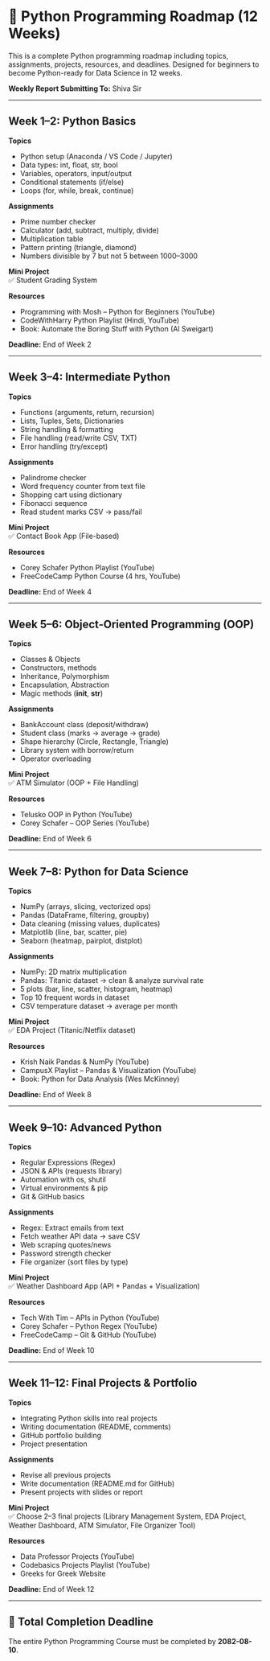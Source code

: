 # 🐍 Python Programming Roadmap (12 Weeks)

This is a complete Python programming roadmap including topics, assignments, projects, resources, and deadlines. Designed for beginners to become Python-ready for Data Science in 12 weeks.  

**Weekly Report Submitting To:** Shiva Sir  

---

## Week 1–2: Python Basics
**Topics**
- Python setup (Anaconda / VS Code / Jupyter)
- Data types: int, float, str, bool
- Variables, operators, input/output
- Conditional statements (if/else)
- Loops (for, while, break, continue)

**Assignments**
- Prime number checker
- Calculator (add, subtract, multiply, divide)
- Multiplication table
- Pattern printing (triangle, diamond)
- Numbers divisible by 7 but not 5 between 1000–3000

**Mini Project**  
✅ Student Grading System

**Resources**
- Programming with Mosh – Python for Beginners (YouTube)
- CodeWithHarry Python Playlist (Hindi, YouTube)
- Book: Automate the Boring Stuff with Python (Al Sweigart)

**Deadline:** End of Week 2

---

## Week 3–4: Intermediate Python
**Topics**
- Functions (arguments, return, recursion)
- Lists, Tuples, Sets, Dictionaries
- String handling & formatting
- File handling (read/write CSV, TXT)
- Error handling (try/except)

**Assignments**
- Palindrome checker
- Word frequency counter from text file
- Shopping cart using dictionary
- Fibonacci sequence
- Read student marks CSV → pass/fail

**Mini Project**  
✅ Contact Book App (File-based)

**Resources**
- Corey Schafer Python Playlist (YouTube)
- FreeCodeCamp Python Course (4 hrs, YouTube)

**Deadline:** End of Week 4

---

## Week 5–6: Object-Oriented Programming (OOP)
**Topics**
- Classes & Objects
- Constructors, methods
- Inheritance, Polymorphism
- Encapsulation, Abstraction
- Magic methods (__init__, __str__)

**Assignments**
- BankAccount class (deposit/withdraw)
- Student class (marks → average → grade)
- Shape hierarchy (Circle, Rectangle, Triangle)
- Library system with borrow/return
- Operator overloading

**Mini Project**  
✅ ATM Simulator (OOP + File Handling)

**Resources**
- Telusko OOP in Python (YouTube)
- Corey Schafer – OOP Series (YouTube)

**Deadline:** End of Week 6

---

## Week 7–8: Python for Data Science
**Topics**
- NumPy (arrays, slicing, vectorized ops)
- Pandas (DataFrame, filtering, groupby)
- Data cleaning (missing values, duplicates)
- Matplotlib (line, bar, scatter, pie)
- Seaborn (heatmap, pairplot, distplot)

**Assignments**
- NumPy: 2D matrix multiplication
- Pandas: Titanic dataset → clean & analyze survival rate
- 5 plots (bar, line, scatter, histogram, heatmap)
- Top 10 frequent words in dataset
- CSV temperature dataset → average per month

**Mini Project**  
✅ EDA Project (Titanic/Netflix dataset)

**Resources**
- Krish Naik Pandas & NumPy (YouTube)
- CampusX Playlist – Pandas & Visualization (YouTube)
- Book: Python for Data Analysis (Wes McKinney)

**Deadline:** End of Week 8

---

## Week 9–10: Advanced Python
**Topics**
- Regular Expressions (Regex)
- JSON & APIs (requests library)
- Automation with os, shutil
- Virtual environments & pip
- Git & GitHub basics

**Assignments**
- Regex: Extract emails from text
- Fetch weather API data → save CSV
- Web scraping quotes/news
- Password strength checker
- File organizer (sort files by type)

**Mini Project**  
✅ Weather Dashboard App (API + Pandas + Visualization)

**Resources**
- Tech With Tim – APIs in Python (YouTube)
- Corey Schafer – Python Regex (YouTube)
- FreeCodeCamp – Git & GitHub (YouTube)

**Deadline:** End of Week 10

---

## Week 11–12: Final Projects & Portfolio
**Topics**
- Integrating Python skills into real projects
- Writing documentation (README, comments)
- GitHub portfolio building
- Project presentation

**Assignments**
- Revise all previous projects
- Write documentation (README.md for GitHub)
- Present projects with slides or report

**Mini Project**  
✅ Choose 2–3 final projects (Library Management System, EDA Project, Weather Dashboard, ATM Simulator, File Organizer Tool)

**Resources**
- Data Professor Projects (YouTube)
- Codebasics Projects Playlist (YouTube)
- Greeks for Greek Website

**Deadline:** End of Week 12

---

## 📅 Total Completion Deadline
The entire Python Programming Course must be completed by **2082-08-10**.
